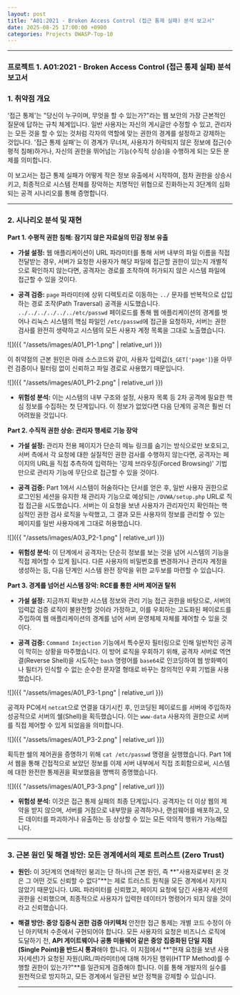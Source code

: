 ```yaml
---
layout: post
title: "A01:2021 - Broken Access Control (접근 통제 실패) 분석 보고서"
date: 2025-08-25 17:00:00 +0900
categories: Projects OWASP-Top-10
---
```

---

### **프로젝트 1. A01:2021 - Broken Access Control (접근 통제 실패) 분석 보고서**

### **1. 취약점 개요**

'접근 통제'는 "당신이 누구이며, 무엇을 할 수 있는가?"라는 웹 보안의 가장 근본적인 질문에 답하는 규칙 체계입니다. 일반 사용자는 자신의 게시글만 수정할 수 있고, 관리자는 모든 것을 할 수 있는 것처럼 각자의 역할에 맞는 권한의 경계를 설정하고 강제하는 것입니다. '접근 통제 실패'는 이 경계가 무너져, 사용자가 허락되지 않은 정보에 접근(수평적 침해)하거나, 자신의 권한을 뛰어넘는 기능(수직적 상승)을 수행하게 되는 모든 문제를 의미합니다.

이 보고서는 접근 통제 실패가 어떻게 작은 정보 유출에서 시작하여, 점차 권한을 상승시키고, 최종적으로 시스템 전체를 장악하는 치명적인 위협으로 진화하는지 3단계의 심화되는 공격 시나리오를 통해 증명합니다.

---

### **2. 시나리오 분석 및 재현**

**Part 1. 수평적 권한 침해: 잠기지 않은 자료실의 민감 정보 유출**

*   **가설 설정:**
웹 애플리케이션이 URL 파라미터를 통해 서버 내부의 파일 이름을 직접 전달받는 경우, 서버가 요청한 사용자가 해당 파일에 접근할 권한이 있는지 개별적으로 확인하지 않는다면, 공격자는 경로를 조작하여 허가되지 않은 시스템 파일에 접근할 수 있을 것이다.

*   **공격 검증:**
`page` 파라미터에 상위 디렉토리로 이동하는 `../` 문자를 반복적으로 삽입하는 경로 조작(Path Traversal) 공격을 시도했습니다. `../../../../../../etc/passwd` 페이로드를 통해 웹 애플리케이션의 경계를 벗어나 리눅스 시스템의 핵심 파일인 `/etc/passwd`에 접근을 요청하자, 서버는 권한 검사를 완전히 생략하고 시스템의 모든 사용자 계정 목록을 그대로 노출했습니다.

   ![]({{ "/assets/images/A01_P1-1.png" | relative_url }})

이 취약점의 근본 원인은 아래 소스코드와 같이, 사용자 입력값(`$_GET['page']`)을 아무런 검증이나 필터링 없이 신뢰하고 파일 경로로 사용했기 때문입니다.

   ![]({{ "/assets/images/A01_P1-2.png" | relative_url }})

*   **위험성 분석:**
이는 시스템의 내부 구조와 설정, 사용자 목록 등 2차 공격에 필요한 핵심 정보를 수집하는 첫 단계입니다. 이 정보가 없었다면 다음 단계의 공격은 훨씬 더 어려웠을 것입니다.

**Part 2. 수직적 권한 상승: 관리자 행세로 기능 장악**

*   **가설 설정:**
관리자 전용 페이지가 단순히 메뉴 링크를 숨기는 방식으로만 보호되고, 서버 측에서 각 요청에 대한 실질적인 권한 검사를 수행하지 않는다면, 공격자는 페이지의 URL을 직접 추측하여 입력하는 '강제 브라우징(Forced Browsing)' 기법만으로 관리자 기능에 무단으로 접근할 수 있을 것이다.

*   **공격 검증:**
Part 1에서 시스템이 허술하다는 단서를 얻은 후, 일반 사용자 권한으로 로그인된 세션을 유지한 채 관리자 기능으로 예상되는 `/DVWA/setup.php` URL로 직접 접근을 시도했습니다. 서버는 이 요청을 보낸 사용자가 관리자인지 확인하는 핵심적인 권한 검사 로직을 누락했고, 그 결과 모든 사용자의 정보를 관리할 수 있는 페이지를 일반 사용자에게 그대로 허용했습니다.

   ![]({{ "/assets/images/A03_P2-1.png" | relative_url }})

*   **위험성 분석:**
이 단계에서 공격자는 단순히 정보를 보는 것을 넘어 시스템의 기능을 직접 제어할 수 있게 됩니다. 다른 사용자의 비밀번호를 변경하거나 관리자 계정을 생성하는 등, 다음 단계인 시스템 완전 장악을 위한 교두보를 마련할 수 있습니다.

**Part 3. 경계를 넘어선 시스템 장악: RCE를 통한 서버 제어권 탈취**

*   **가설 설정:**
지금까지 확보한 시스템 정보와 관리 기능 접근 권한을 바탕으로, 서버의 입력값 검증 로직이 불완전할 것이라 가정하고, 이를 우회하는 고도화된 페이로드를 주입하여 웹 애플리케이션의 경계를 넘어 서버 운영체제 자체를 제어할 수 있을 것이다.

*   **공격 검증:**
`Command Injection` 기능에서 특수문자 필터링으로 인해 일반적인 공격이 막히는 상황을 마주했습니다. 이 방어 로직을 우회하기 위해, 공격자 서버로 역연결(Reverse Shell)을 시도하는 `bash` 명령어를 `base64`로 인코딩하여 웹 방화벽이나 필터가 인식할 수 없는 순수한 문자열 형태로 바꾸는 창의적인 우회 기법을 사용했습니다.

   ![]({{ "/assets/images/A01_P3-1.png" | relative_url }})

공격자 PC에서 `netcat`으로 연결을 대기시킨 후, 인코딩된 페이로드를 서버에 주입하자 성공적으로 서버의 쉘(Shell)을 획득했습니다. 이는 `www-data` 사용자의 권한으로 서버를 직접 제어할 수 있게 되었음을 의미합니다.

   ![]({{ "/assets/images/A01_P3-2.png" | relative_url }})

획득한 쉘의 제어권을 증명하기 위해 `cat /etc/passwd` 명령을 실행했습니다. Part 1에서 웹을 통해 간접적으로 보았던 정보를 이제 서버 내부에서 직접 조회함으로써, 시스템에 대한 완전한 통제권을 확보했음을 명백히 증명했습니다.

   ![]({{ "/assets/images/A01_P3-3.png" | relative_url }})

*   **위험성 분석:**
이것은 접근 통제 실패의 최종 단계입니다. 공격자는 더 이상 웹의 제약을 받지 않으며, 서버를 거점으로 내부망을 공격하거나, 랜섬웨어를 배포하고, 모든 데이터를 파괴하거나 유출하는 등 상상할 수 있는 모든 악의적 행위가 가능해집니다.

---

### **3. 근본 원인 및 해결 방안: 모든 경계에서의 제로 트러스트 (Zero Trust)**

*   **원인:**
이 3단계의 연쇄적인 붕괴는 단 하나의 근본 원인, 즉 **"사용자로부터 온 것은 그 어떤 것도 신뢰할 수 없다"**는 제로 트러스트 원칙을 모든 경계에서 지키지 않았기 때문입니다. URL 파라미터를 신뢰했고, 페이지 요청에 담긴 사용자 세션의 권한을 신뢰했으며, 최종적으로 사용자가 입력한 데이터가 명령어가 되지 않을 것이라고 신뢰했습니다.

*   **해결 방안: 중앙 집중식 권한 검증 아키텍처**
안전한 접근 통제는 개별 코드 수정이 아닌 아키텍처 수준에서 구현되어야 합니다. 모든 사용자의 요청은 비즈니스 로직에 도달하기 전, **API 게이트웨이나 공통 미들웨어 같은 중앙 집중화된 단일 지점(Single Point)을 반드시 통과**해야 합니다. 이 지점에서 **"현재 요청을 보낸 사용자(세션)가 요청된 자원(URL/파라미터)에 대해 허가된 행위(HTTP Method)를 수행할 권한이 있는가?"**를 일관되게 검증해야 합니다. 이를 통해 개발자의 실수를 원천적으로 방지하고, 모든 경계에서 일관된 보안 정책을 강제할 수 있습니다.

    ---
